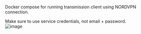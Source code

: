 Docker compose for running transmission client using NORDVPN connection. 

Make sure to use service credentials, not email + password.  
![image](https://github.com/MrEjonzzon/Home-Network-Conf/assets/70457382/6e8a7643-e02c-472d-9ca5-96e507eccf14)
